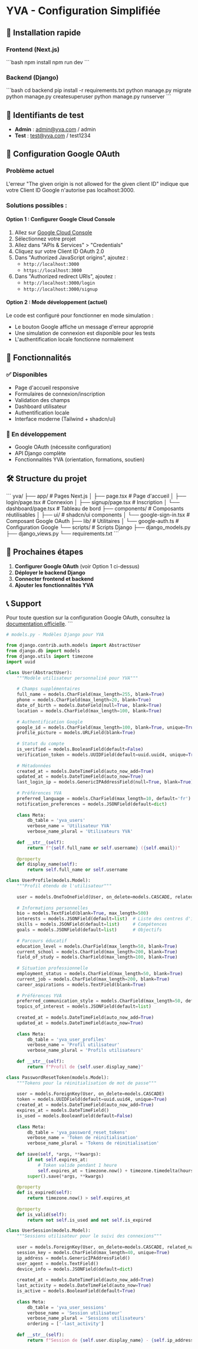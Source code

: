 # YVA - Configuration Simplifiée

## 🚀 Installation rapide

### Frontend (Next.js)
\`\`\`bash
npm install
npm run dev
\`\`\`

### Backend (Django)
\`\`\`bash
cd backend
pip install -r requirements.txt
python manage.py migrate
python manage.py createsuperuser
python manage.py runserver
\`\`\`

## 🔑 Identifiants de test

- **Admin** : admin@yva.com / admin
- **Test** : test@yva.com / test1234

## 🔧 Configuration Google OAuth

### Problème actuel
L'erreur "The given origin is not allowed for the given client ID" indique que votre Client ID Google n'autorise pas localhost:3000.

### Solutions possibles :

#### Option 1 : Configurer Google Cloud Console
1. Allez sur [Google Cloud Console](https://console.cloud.google.com/)
2. Sélectionnez votre projet
3. Allez dans "APIs & Services" > "Credentials"
4. Cliquez sur votre Client ID OAuth 2.0
5. Dans "Authorized JavaScript origins", ajoutez :
   - `http://localhost:3000`
   - `https://localhost:3000`
6. Dans "Authorized redirect URIs", ajoutez :
   - `http://localhost:3000/login`
   - `http://localhost:3000/signup`

#### Option 2 : Mode développement (actuel)
Le code est configuré pour fonctionner en mode simulation :
- Le bouton Google affiche un message d'erreur approprié
- Une simulation de connexion est disponible pour les tests
- L'authentification locale fonctionne normalement

## 📱 Fonctionnalités

### ✅ Disponibles
- Page d'accueil responsive
- Formulaires de connexion/inscription
- Validation des champs
- Dashboard utilisateur
- Authentification locale
- Interface moderne (Tailwind + shadcn/ui)

### 🚧 En développement
- Google OAuth (nécessite configuration)
- API Django complète
- Fonctionnalités YVA (orientation, formations, soutien)

## 🛠️ Structure du projet

\`\`\`
yva/
├── app/                    # Pages Next.js
│   ├── page.tsx           # Page d'accueil
│   ├── login/page.tsx     # Connexion
│   ├── signup/page.tsx    # Inscription
│   └── dashboard/page.tsx # Tableau de bord
├── components/            # Composants réutilisables
│   ├── ui/               # shadcn/ui components
│   └── google-sign-in.tsx # Composant Google OAuth
├── lib/                  # Utilitaires
│   └── google-auth.ts    # Configuration Google
└── scripts/              # Scripts Django
    ├── django_models.py
    ├── django_views.py
    └── requirements.txt
\`\`\`

## 🎯 Prochaines étapes

1. **Configurer Google OAuth** (voir Option 1 ci-dessus)
2. **Déployer le backend Django**
3. **Connecter frontend et backend**
4. **Ajouter les fonctionnalités YVA**

## 📞 Support

Pour toute question sur la configuration Google OAuth, consultez la [documentation officielle](https://developers.google.com/identity/gsi/web/guides/get-google-api-clientid).
\`\`\`

```python file="scripts/django_models.py"
# models.py - Modèles Django pour YVA

from django.contrib.auth.models import AbstractUser
from django.db import models
from django.utils import timezone
import uuid

class User(AbstractUser):
    """Modèle utilisateur personnalisé pour YVA"""
    
    # Champs supplémentaires
    full_name = models.CharField(max_length=255, blank=True)
    phone = models.CharField(max_length=20, blank=True)
    date_of_birth = models.DateField(null=True, blank=True)
    location = models.CharField(max_length=100, blank=True)
    
    # Authentification Google
    google_id = models.CharField(max_length=100, blank=True, unique=True, null=True)
    profile_picture = models.URLField(blank=True)
    
    # Statut du compte
    is_verified = models.BooleanField(default=False)
    verification_token = models.UUIDField(default=uuid.uuid4, unique=True)
    
    # Métadonnées
    created_at = models.DateTimeField(auto_now_add=True)
    updated_at = models.DateTimeField(auto_now=True)
    last_login_ip = models.GenericIPAddressField(null=True, blank=True)
    
    # Préférences YVA
    preferred_language = models.CharField(max_length=10, default='fr')
    notification_preferences = models.JSONField(default=dict)
    
    class Meta:
        db_table = 'yva_users'
        verbose_name = 'Utilisateur YVA'
        verbose_name_plural = 'Utilisateurs YVA'
    
    def __str__(self):
        return f"{self.full_name or self.username} ({self.email})"
    
    @property
    def display_name(self):
        return self.full_name or self.username

class UserProfile(models.Model):
    """Profil étendu de l'utilisateur"""
    
    user = models.OneToOneField(User, on_delete=models.CASCADE, related_name='profile')
    
    # Informations personnelles
    bio = models.TextField(blank=True, max_length=500)
    interests = models.JSONField(default=list)  # Liste des centres d'intérêt
    skills = models.JSONField(default=list)     # Compétences
    goals = models.JSONField(default=list)      # Objectifs
    
    # Parcours éducatif
    education_level = models.CharField(max_length=50, blank=True)
    current_school = models.CharField(max_length=200, blank=True)
    field_of_study = models.CharField(max_length=100, blank=True)
    
    # Situation professionnelle
    employment_status = models.CharField(max_length=50, blank=True)
    current_job = models.CharField(max_length=200, blank=True)
    career_aspirations = models.TextField(blank=True)
    
    # Préférences YVA
    preferred_communication_style = models.CharField(max_length=50, default='friendly')
    topics_of_interest = models.JSONField(default=list)
    
    created_at = models.DateTimeField(auto_now_add=True)
    updated_at = models.DateTimeField(auto_now=True)
    
    class Meta:
        db_table = 'yva_user_profiles'
        verbose_name = 'Profil utilisateur'
        verbose_name_plural = 'Profils utilisateurs'
    
    def __str__(self):
        return f"Profil de {self.user.display_name}"

class PasswordResetToken(models.Model):
    """Tokens pour la réinitialisation de mot de passe"""
    
    user = models.ForeignKey(User, on_delete=models.CASCADE)
    token = models.UUIDField(default=uuid.uuid4, unique=True)
    created_at = models.DateTimeField(auto_now_add=True)
    expires_at = models.DateTimeField()
    is_used = models.BooleanField(default=False)
    
    class Meta:
        db_table = 'yva_password_reset_tokens'
        verbose_name = 'Token de réinitialisation'
        verbose_name_plural = 'Tokens de réinitialisation'
    
    def save(self, *args, **kwargs):
        if not self.expires_at:
            # Token valide pendant 1 heure
            self.expires_at = timezone.now() + timezone.timedelta(hours=1)
        super().save(*args, **kwargs)
    
    @property
    def is_expired(self):
        return timezone.now() > self.expires_at
    
    @property
    def is_valid(self):
        return not self.is_used and not self.is_expired

class UserSession(models.Model):
    """Sessions utilisateur pour le suivi des connexions"""
    
    user = models.ForeignKey(User, on_delete=models.CASCADE, related_name='sessions')
    session_key = models.CharField(max_length=40, unique=True)
    ip_address = models.GenericIPAddressField()
    user_agent = models.TextField()
    device_info = models.JSONField(default=dict)
    
    created_at = models.DateTimeField(auto_now_add=True)
    last_activity = models.DateTimeField(auto_now=True)
    is_active = models.BooleanField(default=True)
    
    class Meta:
        db_table = 'yva_user_sessions'
        verbose_name = 'Session utilisateur'
        verbose_name_plural = 'Sessions utilisateurs'
        ordering = ['-last_activity']
    
    def __str__(self):
        return f"Session de {self.user.display_name} - {self.ip_address}"
